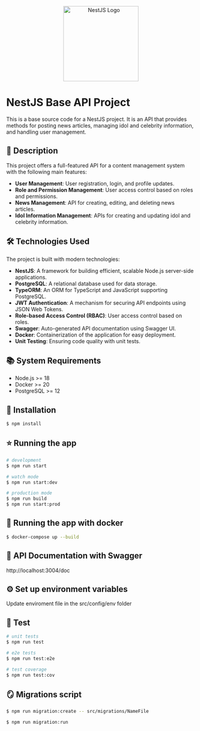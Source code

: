 <p align="center">
  <img src="https://cdn.icon-icons.com/icons2/2699/PNG/512/nestjs_logo_icon_169927.png" alt="NestJS Logo" width="200">
</p>

# NestJS Base API Project

This is a base source code for a NestJS project. It is an API that provides methods for posting news articles, managing idol and celebrity information, and handling user management.

## 📝 Description

This project offers a full-featured API for a content management system with the following main features:

- **User Management**: User registration, login, and profile updates.
- **Role and Permission Management**: User access control based on roles and permissions.
- **News Management**: API for creating, editing, and deleting news articles.
- **Idol Information Management**: APIs for creating and updating idol and celebrity information.

## 🛠️ Technologies Used

The project is built with modern technologies:

- **NestJS**: A framework for building efficient, scalable Node.js server-side applications.
- **PostgreSQL**: A relational database used for data storage.
- **TypeORM**: An ORM for TypeScript and JavaScript supporting PostgreSQL.
- **JWT Authentication**: A mechanism for securing API endpoints using JSON Web Tokens.
- **Role-based Access Control (RBAC)**: User access control based on roles.
- **Swagger**: Auto-generated API documentation using Swagger UI.
- **Docker**: Containerization of the application for easy deployment.
- **Unit Testing**: Ensuring code quality with unit tests.

## 📚 System Requirements

- Node.js >= 18
- Docker >= 20
- PostgreSQL >= 12

## 🔧 Installation

```bash
$ npm install
```

## ⭐️ Running the app

```bash
# development
$ npm run start

# watch mode
$ npm run start:dev

# production mode
$ npm run build
$ npm run start:prod
```

## 🐳 Running the app with docker

```bash
$ docker-compose up --build
```

## 📜 API Documentation with Swagger

http://localhost:3004/doc

## ⚙️ Set up environment variables

Update enviroment file in the src/config/env folder

## 🧪 Test

```bash
# unit tests
$ npm run test

# e2e tests
$ npm run test:e2e

# test coverage
$ npm run test:cov
```

## 🪞 Migrations script

```bash
$ npm run migration:create -- src/migrations/NameFile

$ npm run migration:run
```

